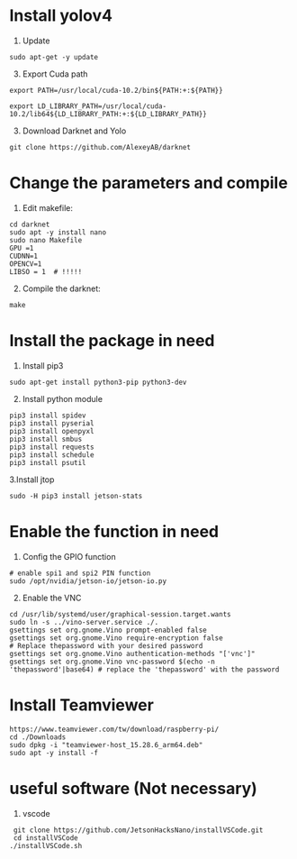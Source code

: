 # Install yolov4

1. Update

```shell
sudo apt-get -y update
```

3. Export Cuda path

```shell
export PATH=/usr/local/cuda-10.2/bin${PATH:+:${PATH}}
```

```shell
export LD_LIBRARY_PATH=/usr/local/cuda-10.2/lib64${LD_LIBRARY_PATH:+:${LD_LIBRARY_PATH}}
```

3. Download Darknet and Yolo

```shell
git clone https://github.com/AlexeyAB/darknet
```

# Change the parameters and compile

1. Edit makefile:

```shell
cd darknet
sudo apt -y install nano
sudo nano Makefile
GPU =1
CUDNN=1
OPENCV=1
LIBSO = 1  # !!!!!
```

2. Compile the darknet:

```shell
make
```

# Install the package in need

1. Install pip3

```shell
sudo apt-get install python3-pip python3-dev
```

2. Install python module

```shell
pip3 install spidev
pip3 install pyserial
pip3 install openpyxl
pip3 install smbus 
pip3 install requests
pip3 install schedule
pip3 install psutil
```

3.Install jtop

```shell
sudo -H pip3 install jetson-stats
```

# Enable the function in need

1. Config the GPIO function

```shell
# enable spi1 and spi2 PIN function
sudo /opt/nvidia/jetson-io/jetson-io.py
```

2. Enable the VNC

```shell
cd /usr/lib/systemd/user/graphical-session.target.wants
sudo ln -s ../vino-server.service ./.
gsettings set org.gnome.Vino prompt-enabled false
gsettings set org.gnome.Vino require-encryption false
# Replace thepassword with your desired password
gsettings set org.gnome.Vino authentication-methods "['vnc']"
gsettings set org.gnome.Vino vnc-password $(echo -n 'thepassword'|base64) # replace the 'thepassword' with the password
```

# Install Teamviewer

```shell
https://www.teamviewer.com/tw/download/raspberry-pi/
cd ./Downloads
sudo dpkg -i "teamviewer-host_15.28.6_arm64.deb"
sudo apt -y install -f
```

# useful software (Not necessary)

1. vscode

```shell
 git clone https://github.com/JetsonHacksNano/installVSCode.git
 cd installVSCode
./installVSCode.sh
```

